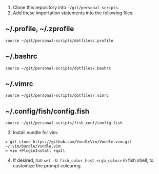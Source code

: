 1. Clone this repository into `~/git/personal-scripts`.
2. Add these importation statements into the following files:

## ~/.profile, ~/.zprofile
```
source ~/git/personal-scripts/dotfiles/.profile
```

## ~/.bashrc
```
source ~/git/personal-scripts/dotfiles/.bashrc
```

## ~/.vimrc
```
source ~/git/personal-scripts/dotfiles/.vimrc
```

## ~/.config/fish/config.fish
```
source ~/git/personal-scripts/fish_conf/config.fish
```

3. Install vundle for vim:
```
> git clone https://github.com/VundleVim/Vundle.vim.git ~/.vim/bundle/Vundle.vim
> vim +PluginInstall +qall
```

4. If desired, run `set -U fish_color_host <rgb_color>` in fish shell, to
   customize the prompt colouring.
